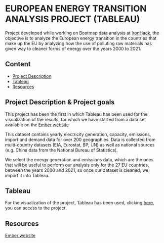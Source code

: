 # EUROPEAN ENERGY TRANSITION ANALYSIS PROJECT (TABLEAU)

Project developed while working on Bootmap data analysis at [IronHack](https://www.ironhack.com/us/en/data-analytics), the objective is to analyze the European energy transition in the countries that make up the EU by analyzing how the use of polluting raw materials has given way to cleaner forms of energy over the years 2000 to 2021.


## Content

- [Project Description](#descriptionandgoals)
- [Tableau](#Tableau)
- [Resources](#resources)


<a name="descriptionandgoals"></a>

## Project Description & Project goals

This project has been the first in which Tableau has been used for the visualization of the results, for which we have started from a data set available on the [Ember website](https://ember-climate.org/data-catalogue/yearly-electricity-data/)

This dataset contains yearly electricity generation, capacity, emissions, import and demand data for over 200 geographies. Data is collected from multi-country datasets (EIA, Eurostat, BP, UN) as well as national sources (e.g. China data from the National Bureau of Statistics).

We select the energy generation and emissions data, which are the ones that will be useful to perform our analysis only for the 27 EU countries, between the years 2000 and 2021, so once our dataset is cleaned, we import it into Tableau.
<a name="Tableau"></a>
## Tableau

For the visualization of the project, Tableau has been used, clicking [here](https://public.tableau.com/views/AnalysisoftheenergytransitioninEurope/Cover?:language=es-ES&publish=yes&:display_count=n&:origin=viz_share_link), you can access to the project.


<a name="resources"></a>
## Resources

[Ember website](https://ember-climate.org/data-catalogue/yearly-electricity-data/)
